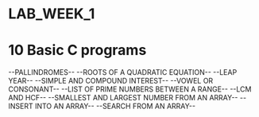 # LAB_WEEK_1
# 10 Basic C programs
--PALLINDROMES--
--ROOTS OF A QUADRATIC EQUATION--
--LEAP YEAR--
--SIMPLE AND COMPOUND INTEREST--
--VOWEL OR CONSONANT--
--LIST OF PRIME NUMBERS BETWEEN A RANGE--
--LCM AND HCF--
--SMALLEST AND LARGEST NUMBER FROM AN ARRAY--
--INSERT INTO AN ARRAY--
--SEARCH FROM AN ARRAY--
